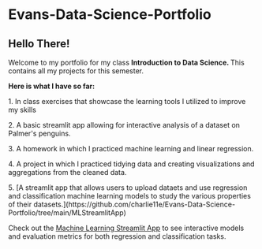 # Evans-Data-Science-Portfolio
<h2> Hello There! </h2>
Welcome to my portfolio for my class <b> Introduction to Data Science. </b> This contains all my projects for this semester.
<p></p>
<b> Here is what I have so far: </b>
 <p>
 1. In class exercises that showcase the learning tools I utilized to improve my skills
 <p>
 2. A basic streamlit app allowing for interactive analysis of a dataset on Palmer's penguins. 
<p>
3. A homework in which I practiced machine learning and linear regression.
<p>
4. A project in which I practiced tidying data and creating visualizations and aggregations from the cleaned data.
<p>
5. [A streamlit app that allows users to upload dataets and use regression and classification machine learning models to study the various properties of their datasets.](https://github.com/charlie11e/Evans-Data-Science-Portfolio/tree/main/MLStreamlitApp)

Check out the [Machine Learning Streamlit App](https://github.com/charlie11e/Evans-Data-Science-Portfolio/tree/main/MLStreamlitApp) to see interactive models and evaluation metrics for both regression and classification tasks.
